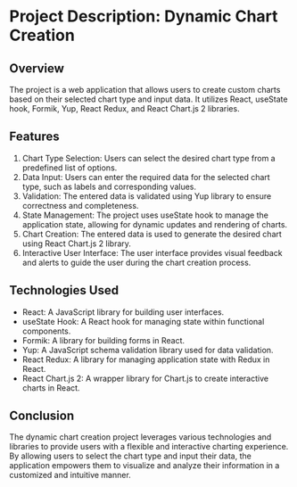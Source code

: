 # Project Description: Dynamic Chart Creation
## Overview
The project is a web application that allows users to create custom charts based on their selected chart type and input data. It utilizes React, useState hook, Formik, Yup, React Redux, and React Chart.js 2 libraries.

## Features
1. Chart Type Selection: Users can select the desired chart type from a predefined list of options.
2. Data Input: Users can enter the required data for the selected chart type, such as labels and corresponding values.
3. Validation: The entered data is validated using Yup library to ensure correctness and completeness.
4. State Management: The project uses useState hook to manage the application state, allowing for dynamic updates and rendering of charts.
5. Chart Creation: The entered data is used to generate the desired chart using React Chart.js 2 library.
6. Interactive User Interface: The user interface provides visual feedback and alerts to guide the user during the chart creation process.
## Technologies Used
* React: A JavaScript library for building user interfaces.
* useState Hook: A React hook for managing state within functional components.
* Formik: A library for building forms in React.
* Yup: A JavaScript schema validation library used for data validation.
* React Redux: A library for managing application state with Redux in React.
* React Chart.js 2: A wrapper library for Chart.js to create interactive charts in React.

## Conclusion
The dynamic chart creation project leverages various technologies and libraries to provide users with a flexible and interactive charting experience. By allowing users to select the chart type and input their data, the application empowers them to visualize and analyze their information in a customized and intuitive manner.